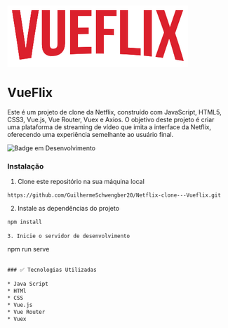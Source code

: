 ![Logo](https://github.com/GuilhermeSchwengber20/Netflix-clone---Vueflix/blob/main/src/assets/logo-big.png?raw=true)

# VueFlix
Este é um projeto de clone da Netflix, construído com JavaScript, HTML5, CSS3, Vue.js, Vue Router, Vuex e Axios. O objetivo deste projeto é criar uma plataforma de streaming de vídeo que imita a interface da Netflix, oferecendo uma experiência semelhante ao usuário final.

![Badge em Desenvolvimento](http://img.shields.io/static/v1?label=STATUS&message=EM%20DESENVOLVIMENTO&color=GREEN&style=for-the-badge)
### Instalação
1. Clone este repositório na sua máquina local
```
https://github.com/GuilhermeSchwengber20/Netflix-clone---Vueflix.git
```

2. Instale as dependências do projeto
```
npm install

3. Inicie o servidor de desenvolvimento
```
npm run serve
```

### ✅ Tecnologias Utilizadas

* Java Script
* HTMl
* CSS
* Vue.js
* Vue Router
* Vuex
